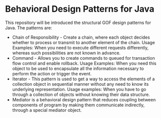 # Behavioral Design Patterns for Java

This repository will be introduced the structural GOF design patterns for Java. The patterns are:

- Chain of Responsibility - Create a chain, where each object decides whether to process or transmit to another element of the chain.  Usage Examples: When you need to execute different requests differently, whereas such possibilities are not known in advance.
- Command - Allows you to create commands to queued for transaction flow control and enable rollback. Usage Examples: When you need this object to be used to encapsulate all the information necessary to perform the action or trigger the event.
- Iterator - This pattern is used to get a way to access the elements of a collection object in sequential manner without any need to know its underlying representation. Usage examples: When you have to go through a collection of objects without knowing their data structure.
- Mediator is a behavioral design pattern that reduces coupling between components of program by making them communicate indirectly, through a special mediator object.

